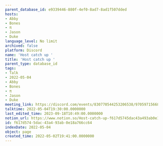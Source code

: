 ```yaml
---
parent_database_id: e9339446-880f-4ef0-8ad7-8ad1f507dded
hosts:
- Abby
- Bones
- π
- Jason
- Duke
language_level: No limit
archived: false
platform: Discord
name: 'Host catch up '
title: 'Host catch up '
parent_type: database_id
tags:
- Talk
- 2022-05-04
- Abby
- Bones
- π
- Jason
- Duke
meeting_link: https://discord.com/events/830770544253206538/970597156681568276
talktime: 2022-05-04T19:30:00.0000000
last_edited_time: 2023-09-18T10:49:00.0000000
notion_url: https://www.notion.so/Host-catch-up-f617d5745dac43a493ab0e18a766cc64
id: f617d574-5dac-43a4-93ab-0e18a766cc64
indexDate: 2022-05-04
object: page
created_time: 2022-05-02T19:41:00.0000000
---
```





